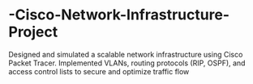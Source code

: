 # -Cisco-Network-Infrastructure-Project
Designed and simulated a scalable network infrastructure using Cisco Packet Tracer. Implemented VLANs, routing protocols (RIP, OSPF), and access control lists to secure and optimize traffic flow
